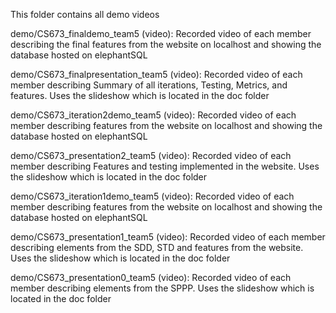 This folder contains all demo videos

demo/CS673_finaldemo_team5 (video):
	Recorded video of each member describing the final features from the website on localhost and showing the database hosted on elephantSQL

demo/CS673_finalpresentation_team5 (video):
	Recorded video of each member describing Summary of all iterations, Testing, Metrics, and features. Uses the slideshow which is located in the doc folder

demo/CS673_iteration2demo_team5 (video):
	Recorded video of each member describing features from the website on localhost and showing the database hosted on elephantSQL

demo/CS673_presentation2_team5 (video):
	Recorded video of each member describing Features and testing implemented in the website. Uses the slideshow which is located in the doc folder
 
demo/CS673_iteration1demo_team5 (video):
	Recorded video of each member describing features from the website on localhost and showing the database hosted on elephantSQL

demo/CS673_presentation1_team5 (video):
	Recorded video of each member describing elements from the SDD, STD and features from the website. Uses the slideshow which is located in the doc folder

demo/CS673_presentation0_team5 (video):
	Recorded video of each member describing elements from the SPPP. Uses the slideshow which is located in the doc folder


